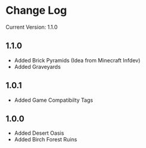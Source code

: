 Change Log
==========

Current Version: 1.1.0

1.1.0
-----
* Added Brick Pyramids (Idea from Minecraft Infdev)
* Added Graveyards

1.0.1
------
* Added Game Compatibilty Tags

1.0.0
-----
* Added Desert Oasis
* Added Birch Forest Ruins